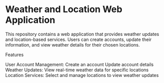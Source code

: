 # Weather and Location Web Application

This repository contains a web application that provides weather updates and location-based services. Users can create accounts, update their information, and view weather details for their chosen locations.

Features

User Account Management:
Create an account
Update account details
Weather Updates:
View real-time weather data for specific locations
Location Services:
Select and manage locations to view weather updates

